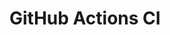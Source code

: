 # GitHub Actions CI










































































































































































































































































































































































































































































































































































































































































































































































































































































































































































































































































































































































































































































































































































































































































































































































































































































































































































































































































































































































































































































































































































































































































































































































































































































































































































































































































































